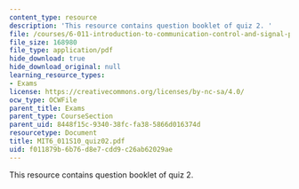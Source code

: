 ```yaml
---
content_type: resource
description: 'This resource contains question booklet of quiz 2. '
file: /courses/6-011-introduction-to-communication-control-and-signal-processing-spring-2010/f011879b6b76d8e7cdd9c26ab62029ae_MIT6_011S10_quiz02.pdf
file_size: 168980
file_type: application/pdf
hide_download: true
hide_download_original: null
learning_resource_types:
- Exams
license: https://creativecommons.org/licenses/by-nc-sa/4.0/
ocw_type: OCWFile
parent_title: Exams
parent_type: CourseSection
parent_uid: 8448f15c-9340-38fc-fa38-5866d016374d
resourcetype: Document
title: MIT6_011S10_quiz02.pdf
uid: f011879b-6b76-d8e7-cdd9-c26ab62029ae
---
```

This resource contains question booklet of quiz 2. 